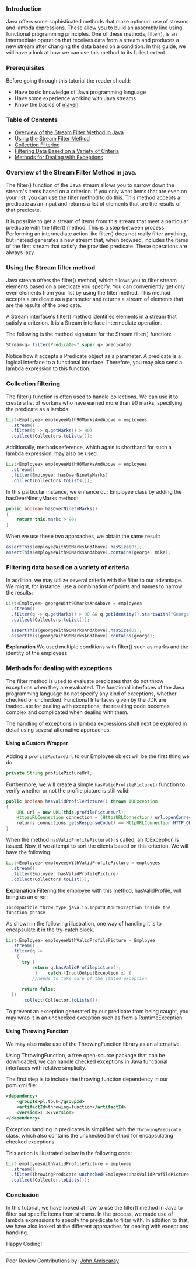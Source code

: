 ### Introduction
Java offers some sophisticated methods that make optimum use of streams and lambda expressions. These allow you to build an assembly line using functional programming principles. One of these methods, filter(), is an intermediate operation that receives data from a stream and produces a new stream after changing the data based on a condition. In this guide, we will have a look at how we can use this method to its fullest extent. 

### Prerequisites
Before going through this tutorial the reader should:
- Have basic knowledge of Java programming language
- Have some experience working with Java streams
- Know the basics of [maven](https://maven.apache.org/what-is-maven.html)

### Table of Contents
- [Overview of the Stream Filter Method in Java](#overview-of-the-stream-filter-method-in-java)
- [Using the Stream Filter Method](#using-the-stream-filter-method)
- [Collection Filtering](#collection-filtering)
- [Filtering Data Based on a Variety of Criteria](#filtering-data-based-on-a-variety-of-criteria)
- [Methods for Dealing with Exceptions](#methods-for-dealing-with-exceptions)

### Overview of the Stream Filter Method in java.
The filter() function of the Java stream allows you to narrow down the stream's items based on a criterion. If you only want items that are even on your list, you can use the filter method to do this. This method accepts a predicate as an input and returns a list of elements that are the results of that predicate.

It is possible to get a stream of items from this stream that meet a particular predicate with the filter() method. This is a step-between process. Performing an intermediate action like filter() does not really filter anything, but instead generates a new stream that, when browsed, includes the items of the first stream that satisfy the provided predicate. These operations are always lazy.

### Using the Stream filter method
Java stream offers the filter() method, which allows you to filter stream elements based on a predicate you specify. You can conveniently get only even elements from your list by using the filter method. This method accepts a predicate as a parameter and returns a stream of elements that are the results of the predicate.

A Stream interface's filter() method identifies elements in a stream that satisfy a criterion. It is a Stream interface intermediate operation.

The following is the method signature for the Stream filter() function:
```Java
Stream<q> filter(Predicate<? super q> predicate)
```

Notice how it accepts a Predicate object as a parameter. A predicate is a logical interface to a functional interface. Therefore, you may also send a lambda expression to this function.

### Collection filtering
The filter() function is often used to handle collections. We can use it to create a list of workers who have earned more than 90 marks, specifying the predicate as a lambda.

```Java
List<Employee> employeeWith90MarksAndAbove = employees
  .stream()
  .filter(q -> q.getMarks() > 90)
  .collect(Collectors.toLists());
```
Additionally, methods reference, which again is shorthand for such a lambda expression, may also be used.

```Java
List<Employee> employeeWith90MarksAndAbove = employees
  .stream()
  .filter(Employee::hasOverNinetyMarks)
  .collect(Collectors.toLists());
```
In this particular instance, we enhance our Employee class by adding the hasOverNinetyMarks method:

```Java
public boolean hasOverNinetyMarks() 
{
    return this.marks > 90;
}
```
When we use these two approaches, we obtain the same result:

```Java
assertThis(employeeWith90MarksAndAbove).hasSize(03);
assertThis(employeeWith90MarksAndAbove).contains(george, mike);
```

### Filtering data based on a variety of criteria
In addition, we may utilize several criteria with the filter to our advantage. We might, for instance, use a combination of points and names to narrow the results:

```Java
List<Employee> georgeWith90MarksAndAbove = employees
  .stream()
  .filter(q -> q.getMarks() > 90 && q.getIdentity().startsWith("George"))
  .collect(Collectors.toList());

  assertThis(georgeWith90MarksAndAbove).hasSize(01);
  assertThis(georgeWith90MarksAndAbove).contains(george);
```

**Explanation**
We used multiple conditions with filter() such as marks and the identity of the employees

### Methods for dealing with exceptions
The filter method is used to evaluate predicates that do not throw exceptions when they are evaluated. The functional interfaces of the Java programming language do not specify any kind of exceptions, whether checked or unchecked. Functional Interfaces given by the JDK are inadequate for dealing with exceptions; the resulting code becomes complex and complicated when dealing with them.

The handling of exceptions in lambda expressions shall next be explored in detail using several alternative approaches.

#### Using a Custom Wrapper
Adding a `profilePictureUrl` to our Employee object will be the first thing we do.

```Java
private String profilePictureUrl;
```
Furthermore, we will create a simple `hasValidProfilePicture()` function to verify whether or not the profile picture is still valid:

```Java
public boolean hasValidProfilePicture() throws IOException 
{
    URL url = new URL(this.profilePictureUrl);
    HttpsURLConnection connection = (HttpsURLConnection) url.openConnection();
    returns connections.getsResponseCode() == HttpURLConnection.HTTP_OKAY;
}
```

When the method `hasValidProfilePicture()` is called, an IOException is issued. Now, if we attempt to sort the clients based on this criterion. We will have the following.

```Java
List<Employee> employeesWithValidProfilePicture = employees
  .stream()
  .filter(Employee::hasValidProfilePicture)
  .collect(Collectors.toList());
```

**Explanation**
Filtering the employee with this method, hasValidProfile, will bring us an error:

```
Incompatible throw type java.io.InputOutputException inside the function phrase
```

As shown in the following illustration, one way of handling it is to encapsulate it in the try-catch block.

```Java
List<Employee> employeeWithValidProfilePicture = Employee
  .stream()
  .filter(q -> 
    {
      try {
          return q.hasValidProfilepicture();
           }    catch (InputOutputException x) {
          //needs to take care of the stated exception
      }
      return false;
  })
      .collect(Collector.toLists());
```

To prevent an exception generated by our predicate from being caught, you may wrap it in an unchecked exception such as from a RuntimeException.

#### Using Throwing Function
We may also make use of the ThrowingFunction library as an alternative.

Using ThrowingFunction, a free open-source package that can be downloaded, we can handle checked exceptions in Java functional interfaces with relative simplicity.

The first step is to include the throwing function dependency in our pom.xml file:

```XML
<dependency>
    <groupId>pl.touk</groupId>
    <artifactId>throwing-function</artifactId>
    <version>1.3</version>
</dependency>
```

Exception handling in predicates is simplified with the `ThrowingPredicate` class, which also contains the unchecked() method for encapsulating checked exceptions.

This action is illustrated below in the following code:

```Java
List employeesWithValidProfilePicture = employee
  .stream()
  .filter(ThrowingPredicate.unchecked(Employee::hasValidProfilePicture))
  .collect(Collector.toLists());
```

### Conclusion
In this tutorial, we have looked at how to use the filter() method in Java to filter out specific items from streams. In the process, we made use of lambda expressions to specify the predicate to filter with. In addition to that, we have also looked at the different approaches for dealing with exceptions handling.

Happy Coding!

---
Peer Review Contributions by: [John Amiscaray](/engineering-education/authors/john-amiscaray/)
